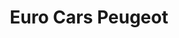 ---
title: "Euro Cars Peugeot"
url: /barrios-unidos/euro-cars-peugeot/
shop: piezas de automóviles
---